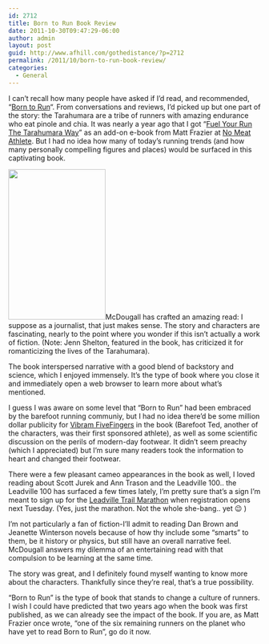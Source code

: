 ```yaml
---
id: 2712
title: Born to Run Book Review
date: 2011-10-30T09:47:29-06:00
author: admin
layout: post
guid: http://www.afhill.com/gothedistance/?p=2712
permalink: /2011/10/born-to-run-book-review/
categories:
  - General
---
```

I can&#8217;t recall how many people have asked if I&#8217;d read, and recommended, &#8220;[Born to Run](http://www.amazon.com/Born-Run-Hidden-Superathletes-Greatest/dp/0307266303)&#8220;. From conversations and reviews, I&#8217;d picked up but one part of the story: the Tarahumara are a tribe of runners with amazing endurance who eat pinole and chia. It was nearly a year ago that I got &#8220;[Fuel Your Run The Tarahumara Way](http://pinolerecipes.com/)&#8221; as an add-on e-book from Matt Frazier at [No Meat Athlete](http://www.nomeatathlete.com/). But I had no idea how many of today&#8217;s running trends (and how many personally compelling figures and places) would be surfaced in this captivating book. 

[<img src="http://www.afhill.com/gothedistance/wp-content/uploads/2011/10/borncover-194x300.jpg" alt="" title="Born to Run" width="194" height="300" class="alignright size-medium wp-image-2738" />](http://www.afhill.com/gothedistance/wp-content/uploads/2011/10/borncover.jpg)McDougall has crafted an amazing read: I suppose as a journalist, that just makes sense. The story and characters are fascinating, nearly to the point where you wonder if this isn&#8217;t actually a work of fiction. (Note: Jenn Shelton, featured in the book, has criticized it for romanticizing the lives of the Tarahumara). 

The book interspersed narrative with a good blend of backstory and science, which I enjoyed immensely. It&#8217;s the type of book where you close it and immediately open a web browser to learn more about what&#8217;s mentioned.

I guess I was aware on some level that &#8220;Born to Run&#8221; had been embraced by the barefoot running communiy, but I had no idea there&#8217;d be some million dollar publicity for [Vibram FiveFingers](http://www.vibramfivefingers.com/index.htm) in the book (Barefoot Ted, another of the characters, was their first sponsored athlete), as well as some scientific discussion on the perils of modern-day footwear. It didn&#8217;t seem preachy (which I appreciated) but I&#8217;m sure many readers took the information to heart and changed their footwear. 

There were a few pleasant cameo appearances in the book as well, I loved reading about Scott Jurek and Ann Trason and the Leadville 100.. the Leadville 100 has surfaced a few times lately, I&#8217;m pretty sure that&#8217;s a sign I&#8217;m meant to sign up for the [Leadville Trail Marathon](http://www.leadvilleraceseries.com/page/show/311972-leadville-trail-marathon) when registration opens next Tuesday. (Yes, just the marathon. Not the whole she-bang.. yet 😉 )

I&#8217;m not particularly a fan of fiction-I&#8217;ll admit to reading Dan Brown and Jeanette Winterson novels because of how thy include some &#8220;smarts&#8221; to them, be it history or physics, but still have an overall narrative feel. McDougall answers my dilemma of an entertaining read with that compulsion to be learning at the same time. 

The story was great, and I definitely found myself wanting to know more about the characters. Thankfully since they&#8217;re real, that&#8217;s a true possibility. 

&#8220;Born to Run&#8221; is the type of book that stands to change a culture of runners. I wish I could have predicted that two years ago when the book was first published, as we can already see the impact of the book. If you are, as Matt Frazier once wrote, &#8220;one of the six remaining runners on the planet who have yet to read Born to Run&#8221;, go do it now.